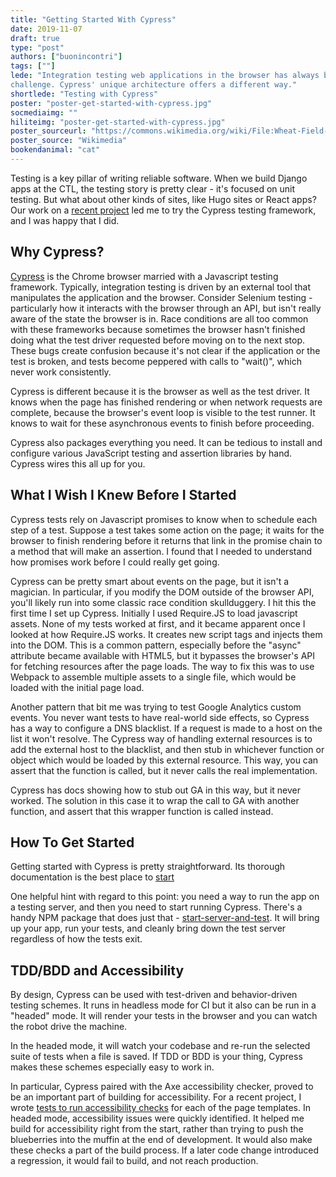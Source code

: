 ```yaml
---
title: "Getting Started With Cypress"
date: 2019-11-07
draft: true
type: "post"
authors: ["buonincontri"]
tags: [""]
lede: "Integration testing web applications in the browser has always been a
challenge. Cypress' unique architecture offers a different way."
shortlede: "Testing with Cypress"
poster: "poster-get-started-with-cypress.jpg"
socmediaimg: ""
hiliteimg: "poster-get-started-with-cypress.jpg"
poster_sourceurl: "https://commons.wikimedia.org/wiki/File:Wheat-Field-with-Cypresses-(1889)-Vincent-van-Gogh-Met.jpg"
poster_source: "Wikimedia"
bookendanimal: "cat"
---
```

Testing is a key pillar of writing reliable software. When we build Django apps
at the CTL, the testing story is pretty clear - it's focused on unit testing.
But what about other kinds of sites, like Hugo sites or React apps? Our work on
a [recent project](https://ohcoe.ctl.columbia.edu) led me to try the Cypress
testing framework, and I was happy that I did.

## Why Cypress?
[Cypress](https://cypress.io) is the Chrome browser married with a Javascript
testing framework. Typically, integration testing is driven by an external tool
that manipulates the application and the browser. Consider Selenium testing -
particularly how it interacts with the browser through an API, but isn't really
aware of the state the browser is in. Race conditions are all too common with
these frameworks because sometimes the browser hasn't finished doing what the
test driver requested before moving on to the next stop. These bugs create
confusion because it's not clear if the application or the test is broken, and
tests become peppered with calls to "wait()", which never work consistently.

Cypress is different because it is the browser as well as the test driver. It
knows when the page has finished rendering or when network requests are
complete, because the browser's event loop is visible to the test runner. It
knows to wait for these asynchronous events to finish before proceeding.

Cypress also packages everything you need. It can be tedious to install and
configure various JavaScript testing and assertion libraries by hand. Cypress
wires this all up for you.

## What I Wish I Knew Before I Started
Cypress tests rely on Javascript promises to know when to schedule each step of
a test. Suppose a test takes some action on the page; it waits for the browser
to finish rendering before it returns that link in the promise chain to a
method that will make an assertion.  I found that I needed to understand how
promises work before I could really get going.

Cypress can be pretty smart about events on the page, but it isn't a magician.
In particular, if you modify the DOM outside of the browser API, you'll likely
run into some classic race condition skullduggery. I hit this the first time I
set up Cypress. Initially I used Require.JS to load javascript assets. None of
my tests worked at first, and it became apparent once I looked at how
Require.JS works. It creates new script tags and injects them into the DOM.
This is a common pattern, especially before the "async" attribute became
available with HTML5, but it bypasses the browser's API for fetching resources
after the page loads. The way to fix this was to use Webpack to assemble
multiple assets to a single file, which would be loaded with the initial page
load.

Another pattern that bit me was trying to test Google Analytics custom events.
You never want tests to have real-world side effects, so Cypress has a way to
configure a DNS blacklist. If a request is made to a host on the list it won't
resolve. The Cypress way of handling external resources is to add the external
host to the blacklist, and then stub in whichever function or object which
would be loaded by this external resource. This way, you can assert that the
function is called, but it never calls the real implementation.

Cypress has docs showing how to stub out GA in this way, but it never worked.
The solution in this case it to wrap the call to GA with another function, and
assert that this wrapper function is called instead.

## How To Get Started
Getting started with Cypress is pretty straightforward. Its thorough
documentation is the best place to
[start](https://docs.cypress.io/guides/getting-started/installing-cypress.html)

One helpful hint with regard to this point: you need a way to run the app on a
testing server, and then you need to start running Cypress. There's a handy NPM
package that does just that -
[start-server-and-test](https://www.npmjs.com/package/start-server-and-test).
It will bring up your app, run your tests, and cleanly bring down the test
server regardless of how the tests exit.

## TDD/BDD and Accessibility
By design, Cypress can be used with test-driven and behavior-driven testing
schemes. It runs in headless mode for CI but it also can be run in a "headed"
mode. It will render your tests in the browser and you can watch the robot
drive the machine.

In the headed mode, it will watch your codebase and re-run the selected suite
of tests when a file is saved. If TDD or BDD is your thing, Cypress makes these
schemes especially easy to work in.

In particular, Cypress paired with the Axe accessibility checker, proved to be
an important part of building for accessibility. For a recent project, I wrote
[tests to run accessibility
checks](https://github.com/ccnmtl/ohcoe-hugo/tree/master/cypress/integration/axe)
for each of the page templates. In headed mode, accessibility issues were
quickly identified. It helped me build for accessibility right from the start,
rather than trying to push the blueberries into the muffin at the end of
development. It would also make these checks a part of the build process. If a
later code change introduced a regression, it would fail to build, and not
reach production.
